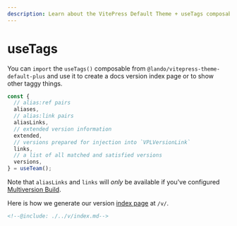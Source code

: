 ```yaml
---
description: Learn about the VitePress Default Theme + useTags composable.
---
```


# useTags

You can `import` the `useTags()` composable from `@lando/vitepress-theme-default-plus` and use it to create a docs version index page or to show other taggy things.

```js
const {
  // alias:ref pairs
  aliases,
  // alias:link pairs
  aliasLinks,
  // extended version information
  extended,
  // versions prepared for injection into `VPLVersionLink`
  links,
  // a list of all matched and satisfied versions
  versions,
} = useTeam();
```

Note that `aliasLinks` and `links` will _only_ be available if you've configured [Multiversion Build](./../config/config.md#multiversion-build).

Here is how we generate our version [index page](/v/) at `/v/`.

```md
<!--@include: ./../v/index.md-->
```
